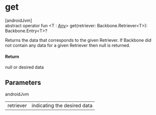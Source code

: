 # get

[androidJvm]\
abstract operator fun &lt;T : [Any](https://kotlinlang.org/api/latest/jvm/stdlib/kotlin/-any/index.html)&gt; get(retriever: Backbone.Retriever&lt;T&gt;): Backbone.Entry&lt;T&gt;?

Returns the data that corresponds to the given Retriever. If Backbone did not contain any data for a given Retriever then null is returned.

#### Return

null or desired data

## Parameters

androidJvm

| | |
|---|---|
| retriever | indicating the desired data |